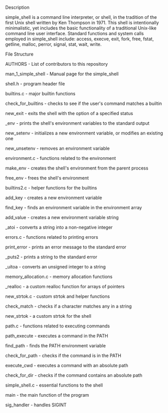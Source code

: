 Description

simple_shell is a command line interpreter, or shell, in the tradition of the first Unix shell written by Ken Thompson in 1971. This shell is intentionally minimalistic, yet includes the basic functionality of a traditional Unix-like command line user interface. Standard functions and system calls employed in simple_shell include: access, execve, exit, fork, free, fstat, getline, malloc, perror, signal, stat, wait, write.

File Structure

AUTHORS - List of contributors to this repository

man_1_simple_shell - Manual page for the simple_shell

shell.h - program header file

builtins.c - major builtin functions

check_for_builtins - checks to see if the user's command matches a builtin

new_exit - exits the shell with the option of a specified status

_env - prints the shell's environment variables to the standard output

new_setenv - initializes a new environment variable, or modifies an existing one

new_unsetenv - removes an environment variable

environment.c - functions related to the environment

make_env - creates the shell's environment from the parent process

free_env - frees the shell's environment

builtins2.c - helper functions for the builtins

add_key - creates a new environment variable

find_key - finds an environment variable in the environment array

add_value - creates a new environment variable string

_atoi - converts a string into a non-negative integer

errors.c - functions related to printing errors

print_error - prints an error message to the standard error

_puts2 - prints a string to the standard error

_uitoa - converts an unsigned integer to a string

memory_allocation.c - memory allocation functions

_realloc - a custom realloc function for arrays of pointers

new_strtok.c - custom strtok and helper functions

check_match - checks if a character matches any in a string

new_strtok - a custom strtok for the shell

path.c - functions related to executing commands

path_execute - executes a command in the PATH

find_path - finds the PATH environment variable

check_for_path - checks if the command is in the PATH

execute_cwd - executes a command with an absolute path

check_for_dir - checks if the command contains an absolute path

simple_shell.c - essential functions to the shell

main - the main function of the program

sig_handler - handles SIGINT
